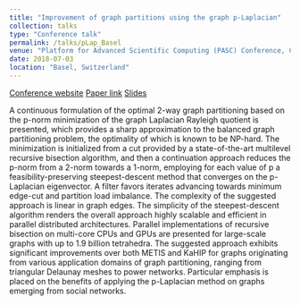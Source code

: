 ```yaml
---
title: "Improvement of graph partitions using the graph p-Laplacian"
collection: talks
type: "Conference talk"
permalink: /talks/pLap_Basel
venue: "Platform for Advanced Scientific Computing (PASC) Conference, Congress Center"
date: 2018-07-03
location: "Basel, Switzerland"
---
```


[Conference website](https://pasc18.pasc-conference.org/program/index.html)
[Paper link](https://doi.org/10.1145/3218176.3218232)
[Slides](http://DmsPas.github.io/files/pLap_slides_PASC18.pdf)


A continuous formulation of the optimal 2-way graph partitioning based on the p-norm minimization of the graph Laplacian Rayleigh quotient is presented, which provides a sharp approximation to the balanced graph partitioning problem, the optimality of which is known to be NP-hard. The minimization is initialized from a cut provided by a state-of-the-art multilevel recursive bisection algorithm, and then a continuation approach reduces the p-norm from a 2-norm towards a 1-norm, employing for each value of p a feasibility-preserving steepest-descent method that converges on the p-Laplacian eigenvector. A filter favors iterates advancing towards minimum edge-cut and partition load imbalance. The complexity of the suggested approach is linear in graph edges. The simplicity of the steepest-descent algorithm renders the overall approach highly scalable and efficient in parallel distributed architectures. Parallel implementations of recursive bisection on multi-core CPUs and GPUs are presented for large-scale graphs with up to 1.9 billion tetrahedra. The suggested approach exhibits significant improvements over both METIS and KaHIP for graphs originating from various application domains of graph partitioning, ranging from triangular Delaunay meshes to power networks. Particular emphasis is placed on the benefits of applying the p-Laplacian method on graphs emerging from social networks.
